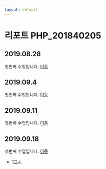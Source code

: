 ```yaml
---
layout: default
---
```



# 리포트 PHP_201840205

## 2019.08.28 
첫번째 수업입니다. [이동](./01)  

## 2019.09.4 
첫번째 수업입니다. [이동](./02/lecture_02)  

## 2019.09.11 
첫번째 수업입니다. [이동](03)  

## 2019.09.18 
첫번째 수업입니다. [이동](04)  

* [1교시](04/01)